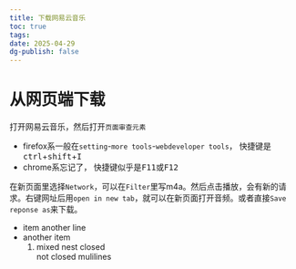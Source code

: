 ```yaml
---
title: 下载网易云音乐
toc: true
tags:
date: 2025-04-29
dg-publish: false
---
```


# 从网页端下载

打开网易云音乐，然后打开`页面审查元素`

- firefox系一般在`setting`-`more tools`-`webdeveloper tools`， 快捷键是<kbd>ctrl</kbd>+<kbd>shift</kbd>+<kbd>I</kbd>
- chrome系忘记了， 快捷键似乎是<kbd>F11</kbd>或<kbd>F12</kbd>

在新页面里选择`Network`，可以在`Filter`里写m4a。然后点击播放，会有新的请求。右键网址后用`open in new tab`，就可以在新页面打开音频。或者直接`Save reponse as`来下载。

<ul>
    <li> item
another line
<li> another item
<ol>
<li> mixed 
nest
    closed
</li>
</li>
not closed
    mulilines
    </ol>
</ul>
